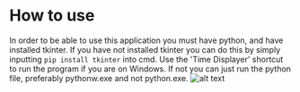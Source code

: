 # How to use
In order to be able to use this application you must have python, and have installed tkinter. If you have not installed tkinter you can do this by simply inputting `pip install tkinter` into cmd. Use the 'Time Displayer' shortcut to run the program if you are on Windows. If not you can just run the python file, preferably pythonw.exe and not python.exe.
![alt text](https://lh6.googleusercontent.com/JJFCh-S2Zn115itiQJoTfco6OmorLhJi4Fr171iyXyOUA2w2TiYAacqUEIa5GS06l09rqzNltsjYB6A20XSC=w2734-h1622 "What it looks like")